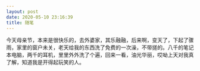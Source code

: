```yaml
---
layout: post
date: 2020-05-10 23:16:39
title: 随笔
---
```

今天母亲节，本来是很快乐的，去外婆家，其乐融融，后来啊，变天了，下起了骤雨，家里的窗户未关，老天给我的东西洗了免费的一次澡，不带搓的。八千的笔记本电脑，两千的耳机，里里外外洗了个遍，回来一看，油光华丽，哎呦上天对我真了解，知道我是开得起玩笑的人。
